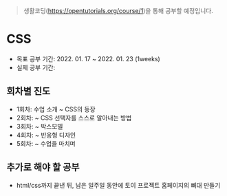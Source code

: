 > 생활코딩(https://opentutorials.org/course/1)을 통해 공부할 예정입니다.

# CSS

- 목표 공부 기간: 2022. 01. 17 ~ 2022. 01. 23 (1weeks)
- 실제 공부 기간: 

## 회차별 진도
- 1회차: 수업 소개 ~ CSS의 등장
- 2회차: ~ CSS 선택자를 스스로 알아내는 방법
- 3회차: ~ 박스모델
- 4회차: ~ 반응형 디자인
- 5회차: ~ 수업을 마치며

## 추가로 해야 할 공부
- html/css까지 끝낸 뒤, 남은 일주일 동안에 토이 프로젝트 홈페이지의 뼈대 만들기